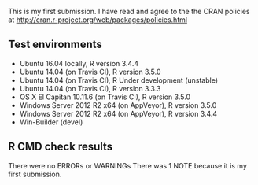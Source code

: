 This is my first submission. I have read and agree to the the CRAN policies at http://cran.r-project.org/web/packages/policies.html

## Test environments
* Ubuntu 16.04 locally, R version 3.4.4 
* Ubuntu 14.04 (on Travis CI), R version 3.5.0 
* Ubuntu 14.04 (on Travis CI), R Under development (unstable) 
* Ubuntu 14.04 (on Travis CI), R version 3.3.3 
* OS X El Capitan 10.11.6 (on Travis CI), R version 3.5.0 
* Windows Server 2012 R2 x64 (on AppVeyor), R version 3.5.0 
* Windows Server 2012 R2 x64 (on AppVeyor), R version 3.4.4 
* Win-Builder (devel)

## R CMD check results
There were no ERRORs or WARNINGs
There was 1 NOTE because it is my first submission.


